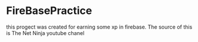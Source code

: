 # FireBasePractice
this progect was created for earning some xp in firebase.
The source of this is The Net Ninja youtube chanel
